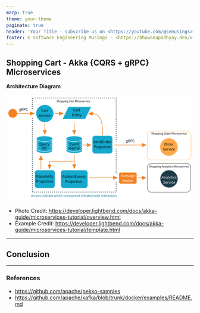 ```yaml
---
marp: true
theme: your-theme
paginate: true
header: 'Your Title - subscribe us on <https://youtube.com/@semusings>'
footer: © Software Engineering Musings - <https://bhuwanupadhyay.dev/>
---
```


<style>
section {
  overflow: auto;
  display: block;
  width: 100%;
  height: 100%;
}
</style>

## Shopping Cart - Akka {CQRS + gRPC} Microservices

**Architecture Diagram**

![](etc/marp/assets/overview.png)

- Photo Credit: https://developer.lightbend.com/docs/akka-guide/microservices-tutorial/overview.html
- Example Credit: https://developer.lightbend.com/docs/akka-guide/microservices-tutorial/template.html

---

## Conclusion

---

### References

- <https://github.com/apache/pekko-samples>
- <https://github.com/apache/kafka/blob/trunk/docker/examples/README.md>

